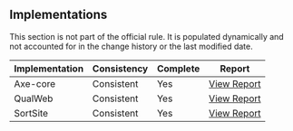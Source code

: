 ## Implementations

This section is not part of the official rule. It is populated dynamically and 
not accounted for in the change history or the last modified date.

| Implementation | Consistency          | Complete | Report
|----------------|----------------------|----------|-------------
| Axe-core       | Consistent           | Yes      | [View Report](https://act-rules.github.io/implementation/axe-core#id-0ssw9k)
| QualWeb        | Consistent           | Yes      | [View Report](https://act-rules.github.io/implementation/qualweb#id-0ssw9k)
| SortSite       | Consistent           | Yes      | [View Report](https://act-rules.github.io/implementation/sortsite#id-0ssw9k)

